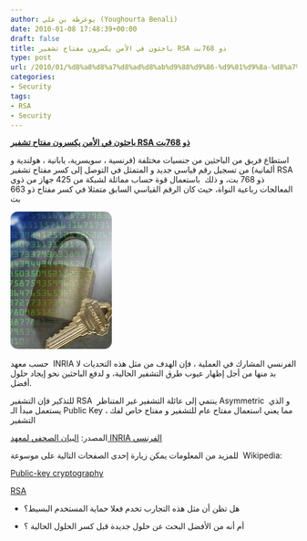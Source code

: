 ```yaml
---
author: يوغرطة بن علي (Youghourta Benali)
date: 2010-01-08 17:48:39+00:00
draft: false
title: باحثون في الأمن يكسرون مفتاح تشفير RSA ذو 768بت
type: post
url: /2010/01/%d8%a8%d8%a7%d8%ad%d8%ab%d9%88%d9%86-%d9%81%d9%8a-%d8%a7%d9%84%d8%a3%d9%85%d9%86-%d9%8a%d9%83%d8%b3%d8%b1%d9%88%d9%86-%d9%85%d9%81%d8%aa%d8%a7%d8%ad-%d8%aa%d8%b4%d9%81%d9%8a%d8%b1-rsa-%d8%b0%d9%88-768/
categories:
- Security
tags:
- RSA
- Security
---
```


[**باحثون في الأمن يكسرون مفتاح تشفير RSA ذو 768بت**](https://www.it-scoop.com/2010/01/%d8%a8%d8%a7%d8%ad%d8%ab%d9%88%d9%86-%d9%81%d9%8a-%d8%a7%d9%84%d8%a3%d9%85%d9%86-%d9%8a%d9%83%d8%b3%d8%b1%d9%88%d9%86-%d9%85%d9%81%d8%aa%d8%a7%d8%ad-%d8%aa%d8%b4%d9%81%d9%8a%d8%b1-rsa-%d8%b0%d9%88-768/)


استطاع فريق من الباحثين من جنسيات مختلفة (فرنسية ، سويسرية، يابانية ، هولندية و ألمانية) من تسجيل رقم قياسي جديد و المتمثل في التوصل إلى كسر مفتاح تشفير RSA ذو 768 بت، و ذلك  باستعمال قوة حساب مماثلة لشبكة من 425 جهاز من ذوي المعالجات رباعية النواة، حيث كان الرقم القياسي السابق متمثلا في كسر مفتاح ذو 663 بت

[![](key.jpg)
](https://www.it-scoop.com/2010/01/%d8%a8%d8%a7%d8%ad%d8%ab%d9%88%d9%86-%d9%81%d9%8a-%d8%a7%d9%84%d8%a3%d9%85%d9%86-%d9%8a%d9%83%d8%b3%d8%b1%d9%88%d9%86-%d9%85%d9%81%d8%aa%d8%a7%d8%ad-%d8%aa%d8%b4%d9%81%d9%8a%d8%b1-rsa-%d8%b0%d9%88-768/)

حسب معهد  INRIA الفرنسي المشارك في العملية ، فإن الهدف من مثل هذه التحديات لا بد منها من أجل إظهار عيوب طرق التشفير الحالية، و لدفع الباحثين نحو إيجاد حلول أفضل.

للتذكير فإن التشفير RSA  ينتمي إلى عائلة التشفير غير المتناظر Asymmetric  و الذي يستعمل مبدأ الـ Public Key ، مما يعني استعمال مفتاح عام للتشفير و مفتاح خاص لفك التشفير

المصدر: [البيان الصحفي لمعهد INRIA الفرنسي](http://www.inria.fr/actualites/espace-presse/cp/pre210.fr.html)

للمزيد من المعلومات يمكن زيارة إحدى الصفحات التالية على موسوعة  Wikipedia:

[Public-key cryptography](http://en.wikipedia.org/wiki/Public-key_cryptography)

[RSA](http://en.wikipedia.org/wiki/RSA)

- هل تظن أن مثل هذه التجارب تخدم فعلا حماية المستخدم البسيط؟

- أم أنه من الأفضل البحث عن حلول جديدة قبل كسر الحلول الحالية ؟
